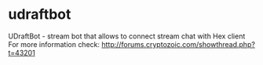 # udraftbot
UDraftBot - stream bot that allows to connect stream chat with Hex client  For more information check: http://forums.cryptozoic.com/showthread.php?t=43201
